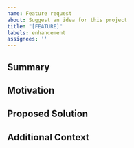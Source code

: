 ```yaml
---
name: Feature request
about: Suggest an idea for this project
title: "[FEATURE]"
labels: enhancement
assignees: ''
---
```


## Summary

<!-- A clear and concise description of what the feature is. -->

## Motivation

<!-- Explain why this feature should be added and how it will help the project. -->

## Proposed Solution

<!-- Describe how you would like to see this feature implemented. -->

## Additional Context

<!-- Add any other context or screenshots about the feature request here. -->
